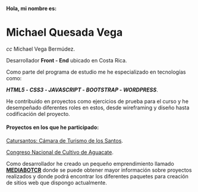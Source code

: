 #### Hola, mi nombre es:
# **Michael Quesada Vega**
_cc_ Michael Vega Bermúdez.

Desarrollador **Front - End** ubicado en Costa Rica.

Como parte del programa de estudio me he especializado en tecnologías como:

**_HTML5_ - _CSS3_ - _JAVASCRIPT_ - _BOOTSTRAP_ - _WORDPRESS_**.

He contribuido en proyectos como ejercicios de prueba para el curso y he desempeñado diferentes roles en estos, desde wireframing y diseño hasta codificación del proyecto.

#### Proyectos en los que he participado:

[Catursantos: Cámara de Turismo de los Santos](https://catursantos.com/).

[Congreso Nacional de Cultivo de Aguacate](http://congresoaguacateina2023.infinityfreeapp.com/).

Como desarrollador he creado un pequeño emprendimiento llamado **[MEDIABOTCR](mediabotcr.com)** donde se puede obtener mayor información sobre proyectos realizados y donde podrá encontrar los diferentes paquetes para creación de sitios web que dispongo actualmente.